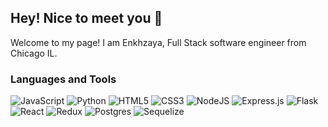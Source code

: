 <!-- ![Header](./github-header-image_3.png) -->
## Hey! Nice to meet you :wave:

Welcome to my page!
I am Enkhzaya, Full Stack software engineer from Chicago IL. 

### Languages and Tools

![JavaScript](https://img.shields.io/badge/javascript-%23323330.svg?style=for-the-badge&logo=javascript&logoColor=%23F7DF1E&style=plastic)
![Python](https://img.shields.io/badge/python-3776AB.svg?style=for-the-badge&logo=python&logoColor=white&style=plastic)
![HTML5](https://img.shields.io/badge/html5-%23E34F26.svg?style=for-the-badge&logo=html5&logoColor=white&style=plastic)
![CSS3](https://img.shields.io/badge/css3-%231572B6.svg?style=for-the-badge&logo=css3&logoColor=white&style=plastic)
![NodeJS](https://img.shields.io/badge/node.js-6DA55F?style=for-the-badge&logo=node.js&logoColor=white&style=plastic)
![Express.js](https://img.shields.io/badge/express.js-%23404d59.svg?style=for-the-badge&logo=express&logoColor=%2361DAFB&style=plastic)
![Flask](https://img.shields.io/badge/flask-000000.svg?style=for-the-badge&logo=flask&logoColor=white&style=plastic)
![React](https://img.shields.io/badge/react-%2320232a.svg?style=for-the-badge&logo=react&logoColor=%2361DAFB&style=plastic)
![Redux](https://img.shields.io/badge/redux-%23593d88.svg?style=for-the-badge&logo=redux&logoColor=white&style=plastic)
![Postgres](https://img.shields.io/badge/postgres-%23316192.svg?style=for-the-badge&logo=postgresql&logoColor=white&style=plastic)
![Sequelize](https://img.shields.io/badge/Sequelize-52B0E7?style=for-the-badge&logo=Sequelize&logoColor=white&style=plastic)


<!--
**enkhzayaqt/enkhzayaqt** is a ✨ _special_ ✨ repository because its `README.md` (this file) appears on your GitHub profile.

Here are some ideas to get you started:

- 🔭 I’m currently working on ...
- 🌱 I’m currently learning ...
- 👯 I’m looking to collaborate on ...
- 🤔 I’m looking for help with ...
- 💬 Ask me about ...
- 📫 How to reach me: ...
- 😄 Pronouns: ...
- ⚡ Fun fact: ...
-->
